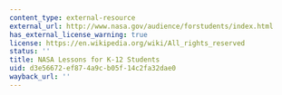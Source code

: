 ```yaml
---
content_type: external-resource
external_url: http://www.nasa.gov/audience/forstudents/index.html
has_external_license_warning: true
license: https://en.wikipedia.org/wiki/All_rights_reserved
status: ''
title: NASA Lessons for K-12 Students
uid: d3e56672-ef87-4a9c-b05f-14c2fa32dae0
wayback_url: ''
---
```

